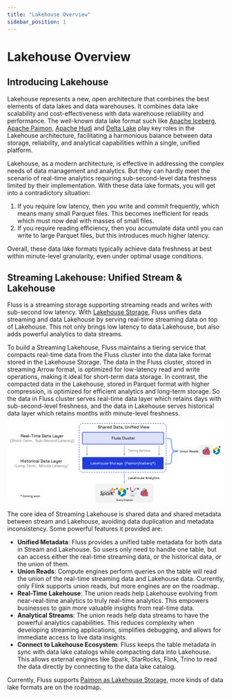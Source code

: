 ```yaml
---
title: "Lakehouse Overview"
sidebar_position: 1
---
```


# Lakehouse Overview

## Introducing Lakehouse

Lakehouse represents a new, open architecture that combines the best elements of data lakes and data warehouses. 
It combines data lake scalability and cost-effectiveness with data warehouse reliability and performance. 
The well-known data lake format such like [Apache Iceberg](https://iceberg.apache.org/), [Apache Paimon](https://paimon.apache.org/), [Apache Hudi](https://hudi.apache.org/) and [Delta Lake](https://delta.io/) play key roles in the Lakehouse architecture,
facilitating a harmonious balance between data storage, reliability, and analytical capabilities within a single, unified platform.

Lakehouse, as a modern architecture, is effective in addressing the complex needs of data management and analytics.
But they can hardly meet the scenario of real-time analytics requiring sub-second-level data freshness limited by their implementation.
With these data lake formats, you will get into a contradictory situation:

1. If you require low latency, then you write and commit frequently, which means many small Parquet files. This becomes inefficient for
reads which must now deal with masses of small files.
2. If you require reading efficiency, then you accumulate data until you can write to large Parquet files, but this introduces
much higher latency.

Overall, these data lake formats typically achieve data freshness at best within minute-level granularity, even under optimal usage conditions.

## Streaming Lakehouse: Unified Stream & Lakehouse

Fluss is a streaming storage supporting streaming reads and writes with sub-second low latency.
With [Lakehouse Storage](maintenance/tiered-storage/lakehouse-storage.md), Fluss unifies data streaming and data Lakehouse by serving real-time streaming data on top of Lakehouse.
This not only brings low latency to data Lakehouse, but also adds powerful analytics to data streams.

To build a Streaming Lakehouse, Fluss maintains a tiering service that compacts real-time data from the Fluss cluster into the data lake format stored in the Lakehouse Storage.
The data in the Fluss cluster, stored in streaming Arrow format, is optimized for low-latency read and write operations, making it ideal for short-term data storage. In contrast, the compacted data in the Lakehouse, stored in Parquet format with higher compression, is optimized for efficient analytics and long-term storage.
So the data in Fluss cluster serves real-time data layer which retains days with sub-second-level freshness, and the data in Lakehouse serves historical data layer which retains months with minute-level freshness.

![streamhouse](../assets/streamhouse.png)

The core idea of Streaming Lakehouse is shared data and shared metadata between stream and Lakehouse, avoiding data duplication and metadata inconsistency.
Some powerful features it provided are:

- **Unified Metadata**: Fluss provides a unified table metadata for both data in Stream and Lakehouse. So users only need to handle one table, but can access either the real-time streaming data, or the historical data, or the union of them.
- **Union Reads**: Compute engines perform queries on the table will read the union of the real-time streaming data and Lakehouse data. Currently, only Flink supports union reads, but more engines are on the roadmap.
- **Real-Time Lakehouse**: The union reads help Lakehouse evolving from near-real-time analytics to truly real-time analytics. This empowers businesses to gain more valuable insights from real-time data.
- **Analytical Streams**: The union reads help data streams to have the powerful analytics capabilities. This reduces complexity when developing streaming applications, simplifies debugging, and allows for immediate access to live data insights.
- **Connect to Lakehouse Ecosystem**: Fluss keeps the table metadata in sync with data lake catalogs while compacting data into Lakehouse. This allows external engines like Spark, StarRocks, Flink, Trino to read the data directly by connecting to the data lake catalog.

Currently, Fluss supports [Paimon as Lakehouse Storage](integrate-data-lakes/paimon.md), more kinds of data lake formats are on the roadmap.